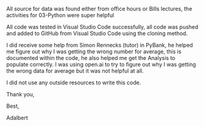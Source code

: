All source for data was found either from office hours or Bills lectures, the activities for 03-Python were super helpful

All code was tested in Visual Studio Code successfully,
all code was pushed and added to GitHub from Visual Studio Code using the cloning method.

I did receive some help from Simon Rennecks (tutor) in PyBank, he helped me figure out why I was getting the wrong number for average, 
this is documented within the code, he also helped me get the Analysis to populate correctly.
I was using open.ai to try to figure out why I was getting the wrong data for average but it was not helpful at all.

I did not use any outside resources to write this code.

Thank you, 

Best, 

Adalbert
